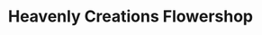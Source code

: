 ---
title: "Heavenly Creations Flowershop"
url: /red-springs/heavenly-creations-flowershop/
shop: Blumen
---